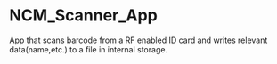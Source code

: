 # NCM_Scanner_App
App that scans barcode from a RF enabled ID card and writes relevant data(name,etc.) to a file in internal storage.
